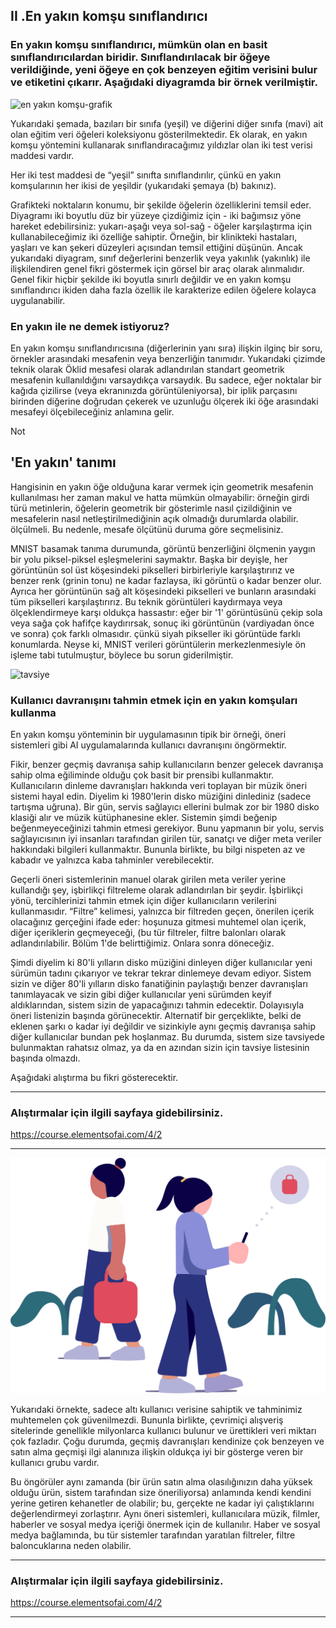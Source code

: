 ## II .En yakın komşu sınıflandırıcı

### En yakın komşu sınıflandırıcı, mümkün olan en basit sınıflandırıcılardan biridir. Sınıflandırılacak bir öğeye verildiğinde, yeni öğeye en çok benzeyen eğitim verisini bulur ve etiketini çıkarır. Aşağıdaki diyagramda bir örnek verilmiştir.

![en yakın komşu-grafik](https://course.elementsofai.com/static/4_2_nearest-neighbor-graph.ff89ea77.svg)

Yukarıdaki şemada, bazıları bir sınıfa (yeşil) ve diğerini diğer sınıfa (mavi) ait olan eğitim veri öğeleri koleksiyonu gösterilmektedir. Ek olarak, en yakın komşu yöntemini kullanarak sınıflandıracağımız yıldızlar olan iki test verisi maddesi vardır.

Her iki test maddesi de “yeşil” sınıfta sınıflandırılır, çünkü en yakın komşularının her ikisi de yeşildir (yukarıdaki şemaya (b) bakınız).

Grafikteki noktaların konumu, bir şekilde öğelerin özelliklerini temsil eder. Diyagramı iki boyutlu düz bir yüzeye çizdiğimiz için - iki bağımsız yöne hareket edebilirsiniz: yukarı-aşağı veya sol-sağ - öğeler karşılaştırma için kullanabileceğimiz iki özelliğe sahiptir. Örneğin, bir klinikteki hastaları, yaşları ve kan şekeri düzeyleri açısından temsil ettiğini düşünün. Ancak yukarıdaki diyagram, sınıf değerlerini benzerlik veya yakınlık (yakınlık) ile ilişkilendiren genel fikri göstermek için görsel bir araç olarak alınmalıdır. Genel fikir hiçbir şekilde iki boyutla sınırlı değildir ve en yakın komşu sınıflandırıcı ikiden daha fazla özellik ile karakterize edilen öğelere kolayca uygulanabilir.

### En yakın ile ne demek istiyoruz?

En yakın komşu sınıflandırıcısına (diğerlerinin yanı sıra) ilişkin ilginç bir soru, örnekler arasındaki mesafenin veya benzerliğin tanımıdır. Yukarıdaki çizimde teknik olarak Öklid mesafesi olarak adlandırılan standart geometrik mesafenin kullanıldığını varsaydıkça varsaydık. Bu sadece, eğer noktalar bir kağıda çizilirse (veya ekranınızda görüntüleniyorsa), bir iplik parçasını birinden diğerine doğrudan çekerek ve uzunluğu ölçerek iki öğe arasındaki mesafeyi ölçebileceğiniz anlamına gelir.

Not

## 'En yakın' tanımı

Hangisinin en yakın öğe olduğuna karar vermek için geometrik mesafenin kullanılması her zaman makul ve hatta mümkün olmayabilir: örneğin girdi türü metinlerin, öğelerin geometrik bir gösterimle nasıl çizildiğinin ve mesafelerin nasıl netleştirilmediğinin açık olmadığı durumlarda olabilir. ölçülmeli. Bu nedenle, mesafe ölçütünü duruma göre seçmelisiniz.

MNIST basamak tanıma durumunda, görüntü benzerliğini ölçmenin yaygın bir yolu piksel-piksel eşleşmelerini saymaktır. Başka bir deyişle, her görüntünün sol üst köşesindeki pikselleri birbirleriyle karşılaştırırız ve benzer renk (grinin tonu) ne kadar fazlaysa, iki görüntü o kadar benzer olur. Ayrıca her görüntünün sağ alt köşesindeki pikselleri ve bunların arasındaki tüm pikselleri karşılaştırırız. Bu teknik görüntüleri kaydırmaya veya ölçeklendirmeye karşı oldukça hassastır: eğer bir '1' görüntüsünü çekip sola veya sağa çok hafifçe kaydırırsak, sonuç iki görüntünün (vardiyadan önce ve sonra) çok farklı olmasıdır. çünkü siyah pikseller iki görüntüde farklı konumlarda. Neyse ki, MNIST verileri görüntülerin merkezlenmesiyle ön işleme tabi tutulmuştur, böylece bu sorun giderilmiştir.

![tavsiye](https://course.elementsofai.com/static/4_2_recommendation.f9b5ba55.svg)



### Kullanıcı davranışını tahmin etmek için en yakın komşuları kullanma

En yakın komşu yönteminin bir uygulamasının tipik bir örneği, öneri sistemleri gibi AI uygulamalarında kullanıcı davranışını öngörmektir.

Fikir, benzer geçmiş davranışa sahip kullanıcıların benzer gelecek davranışa sahip olma eğiliminde olduğu çok basit bir prensibi kullanmaktır. Kullanıcıların dinleme davranışları hakkında veri toplayan bir müzik öneri sistemi hayal edin. Diyelim ki 1980'lerin disko müziğini dinlediniz (sadece tartışma uğruna). Bir gün, servis sağlayıcı ellerini bulmak zor bir 1980 disko klasiği alır ve müzik kütüphanesine ekler. Sistemin şimdi beğenip beğenmeyeceğinizi tahmin etmesi gerekiyor. Bunu yapmanın bir yolu, servis sağlayıcısının iyi insanları tarafından girilen tür, sanatçı ve diğer meta veriler hakkındaki bilgileri kullanmaktır. Bununla birlikte, bu bilgi nispeten az ve kabadır ve yalnızca kaba tahminler verebilecektir.

Geçerli öneri sistemlerinin manuel olarak girilen meta veriler yerine kullandığı şey, işbirlikçi filtreleme olarak adlandırılan bir şeydir. İşbirlikçi yönü, tercihlerinizi tahmin etmek için diğer kullanıcıların verilerini kullanmasıdır. “Filtre” kelimesi, yalnızca bir filtreden geçen, önerilen içerik olacağınız gerçeğini ifade eder: hoşunuza gitmesi muhtemel olan içerik, diğer içeriklerin geçmeyeceği, (bu tür filtreler, filtre balonları olarak adlandırılabilir. Bölüm 1'de belirttiğimiz. Onlara sonra döneceğiz.

Şimdi diyelim ki 80'li yılların disko müziğini dinleyen diğer kullanıcılar yeni sürümün tadını çıkarıyor ve tekrar tekrar dinlemeye devam ediyor. Sistem sizin ve diğer 80'li yılların disko fanatiğinin paylaştığı benzer davranışları tanımlayacak ve sizin gibi diğer kullanıcılar yeni sürümden keyif aldıklarından, sistem sizin de yapacağınızı tahmin edecektir. Dolayısıyla öneri listenizin başında görünecektir. Alternatif bir gerçeklikte, belki de eklenen şarkı o kadar iyi değildir ve sizinkiyle aynı geçmiş davranışa sahip diğer kullanıcılar bundan pek hoşlanmaz. Bu durumda, sistem size tavsiyede bulunmaktan rahatsız olmaz, ya da en azından sizin için tavsiye listesinin başında olmazdı.

Aşağıdaki alıştırma bu fikri gösterecektir.

---

### Alıştırmalar için ilgili sayfaya gidebilirsiniz.

https://course.elementsofai.com/4/2

---



![en yakın komşu](assets/4_2_nearest-neighbor.5ea05e48.svg)



Yukarıdaki örnekte, sadece altı kullanıcı verisine sahiptik ve tahminimiz muhtemelen çok güvenilmezdi. Bununla birlikte, çevrimiçi alışveriş sitelerinde genellikle milyonlarca kullanıcı bulunur ve ürettikleri veri miktarı çok fazladır. Çoğu durumda, geçmiş davranışları kendinize çok benzeyen ve satın alma geçmişi ilgi alanınıza ilişkin oldukça iyi bir gösterge veren bir kullanıcı grubu vardır.

Bu öngörüler aynı zamanda (bir ürün satın alma olasılığınızın daha yüksek olduğu ürün, sistem tarafından size öneriliyorsa) anlamında kendi kendini yerine getiren kehanetler de olabilir; bu, gerçekte ne kadar iyi çalıştıklarını değerlendirmeyi zorlaştırır. Aynı öneri sistemleri, kullanıcılara müzik, filmler, haberler ve sosyal medya içeriği önermek için de kullanılır. Haber ve sosyal medya bağlamında, bu tür sistemler tarafından yaratılan filtreler, filtre baloncuklarına neden olabilir.

---

### Alıştırmalar için ilgili sayfaya gidebilirsiniz.

https://course.elementsofai.com/4/2

---